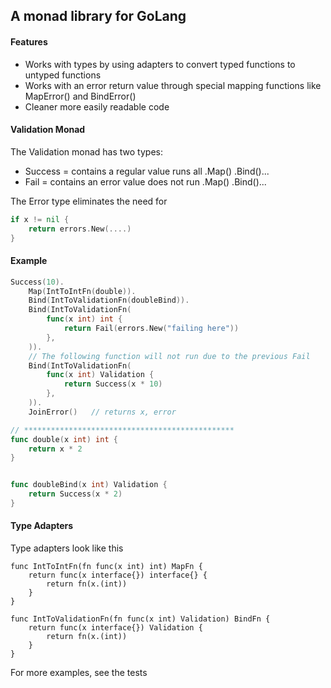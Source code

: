 ## A monad library for GoLang

#### Features

* Works with types by using adapters to convert typed functions to untyped functions
* Works with an error return value through special mapping functions like MapError() and BindError()
* Cleaner more easily readable code

#### Validation Monad

The Validation monad has two types:
* Success = contains a regular value runs all .Map() .Bind()...
* Fail = contains an error value does not run .Map() .Bind()...

The Error type eliminates the need for 
```go
if x != nil {
	return errors.New(....)
}
```

#### Example
```go
Success(10).
	Map(IntToIntFn(double)).
	Bind(IntToValidationFn(doubleBind)).
	Bind(IntToValidationFn(
		func(x int) int {
			return Fail(errors.New("failing here"))
		},
	)).
    // The following function will not run due to the previous Fail
	Bind(IntToValidationFn(   
		func(x int) Validation {
			return Success(x * 10)
		},
	)).
    JoinError()   // returns x, error

// ***********************************************
func double(x int) int {
    return x * 2
}


func doubleBind(x int) Validation {
    return Success(x * 2)
}

```

#### Type Adapters

Type adapters look like this
```
func IntToIntFn(fn func(x int) int) MapFn {
	return func(x interface{}) interface{} {
		return fn(x.(int))
	}
}

func IntToValidationFn(fn func(x int) Validation) BindFn {
	return func(x interface{}) Validation {
		return fn(x.(int))
	}
}

```
For more examples, see the tests
